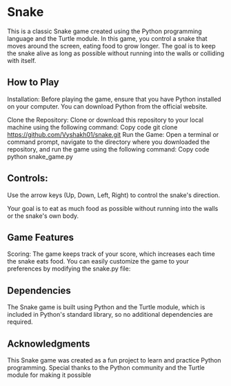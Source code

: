 # Snake 

 This is a classic Snake game created using the Python programming language and the Turtle module. 
 In this game, you control a snake that moves around the screen, eating food to grow longer. 
 The goal is to keep the snake alive as long as possible without running into the walls or colliding with itself.

## How to Play
Installation: Before playing the game, ensure that you have Python installed on your computer. You can download Python from the official website.

Clone the Repository: Clone or download this repository to your local machine using the following command:
Copy code
git clone https://github.com/Vyshakh01/snake.git
Run the Game: Open a terminal or command prompt, navigate to the directory where you downloaded the repository, and run the game using the following command:
Copy code
python snake_game.py


## Controls:

Use the arrow keys (Up, Down, Left, Right) to control the snake's direction.

Your goal is to eat as much food as possible without running into the walls or the snake's own body.


## Game Features
Scoring: The game keeps track of your score, which increases each time the snake eats food.
You can easily customize the game to your preferences by modifying the snake.py file:

## Dependencies
The Snake game is built using Python and the Turtle module, which is included in Python's standard library, so no additional dependencies are required.

## Acknowledgments
This Snake game was created as a fun project to learn and practice Python programming. Special thanks to the Python community and the Turtle module for making it possible
